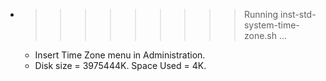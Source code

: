 * >>>>>>>>> Running inst-std-system-time-zone.sh ...
  * Insert Time Zone menu in Administration.
  * Disk size = 3975444K. Space Used = 4K.
